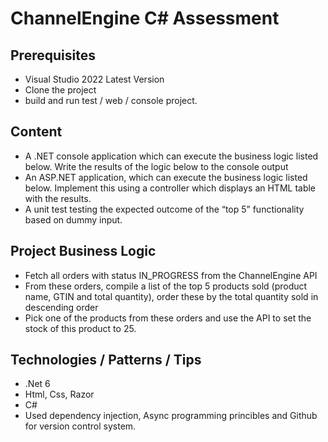 # ChannelEngine C# Assessment 

## 	Prerequisites
 - Visual Studio 2022 Latest Version 
 - Clone the project 
 - build and run test / web / console project.
## Content
 - A .NET console application which can execute the business logic listed below. Write the results of the logic below to the console output
 - An ASP.NET application, which can execute the business logic listed below. Implement this using a controller which displays an HTML table with the results.
 - A unit test testing the expected outcome of the “top 5” functionality based on dummy input.

## Project Business Logic
- Fetch all orders with status IN_PROGRESS from the ChannelEngine API
- From these orders, compile a list of the top 5 products sold (product name, GTIN and total quantity), order these by the total quantity sold in descending order
- Pick one of the products from these orders and use the API to set the stock of this product to 25.

## Technologies / Patterns / Tips
- .Net 6
- Html, Css, Razor
- C#
- Used dependency injection, Async programming princibles and Github for version control system.
